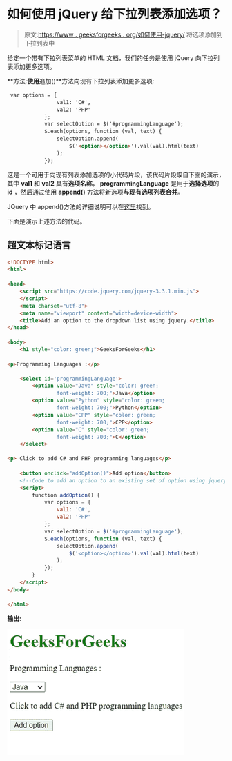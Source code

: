# 如何使用 jQuery 给下拉列表添加选项？

> 原文:[https://www . geeksforgeeks . org/如何使用-jquery/](https://www.geeksforgeeks.org/how-to-add-options-to-a-drop-down-list-using-jquery/) 将选项添加到下拉列表中

给定一个带有下拉列表菜单的 HTML 文档，我们的任务是使用 jQuery 向下拉列表添加更多选项。

**方法:**使用**追加()**方法向现有下拉列表添加更多选项:

```html
 var options = {
                val1: 'C#',
                val2: 'PHP'
            };
            var selectOption = $('#programmingLanguage');
            $.each(options, function (val, text) {
                selectOption.append(
                    $('<option></option>').val(val).html(text)
                );
            });
```

这是一个可用于向现有列表添加选项的小代码片段，该代码片段取自下面的演示，其中 **val1** 和 **val2** 具有**选项名称**， **programmingLanguage** 是用于**选择选项**的 **id** ，然后通过使用 **append()** 方法将新选项**与现有选项列表合并**。

JQuery 中 append()方法的详细说明可以在[这里](https://www.geeksforgeeks.org/jquery-append-method/)找到。

下面是演示上述方法的代码。

## 超文本标记语言

```html
<!DOCTYPE html>
<html>

<head>
    <script src="https://code.jquery.com/jquery-3.3.1.min.js">
    </script>
    <meta charset="utf-8">
    <meta name="viewport" content="width=device-width">
    <title>Add an option to the dropdown list using jquery.</title>
</head>

<body>
    <h1 style="color: green;">GeeksForGeeks</h1>

<p>Programming Languages :</p>

    <select id='programmingLanguage'>
        <option value="Java" style="color: green; 
                font-weight: 700;">Java</option>
        <option value="Python" style="color: green; 
                font-weight: 700;">Python</option>
        <option value="CPP" style="color: green; 
                font-weight: 700;">CPP</option>
        <option value="C" style="color: green; 
                font-weight: 700;">C</option>
    </select>

<p> Click to add C# and PHP programming languages</p>

    <button onclick="addOption()">Add option</button>
    <!--Code to add an option to an existing set of option using jquery-->
    <script>
        function addOption() {
            var options = {
                val1: 'C#',
                val2: 'PHP'
            };
            var selectOption = $('#programmingLanguage');
            $.each(options, function (val, text) {
                selectOption.append(
                    $('<option></option>').val(val).html(text)
                );
            });
        }
    </script>
</body>

</html>
```

**输出:**

![](img/38381a4165ce8eae00381d5d23a4b60e.png)